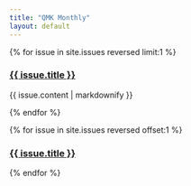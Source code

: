 ```yaml
---
title: "QMK Monthly"
layout: default
---
```


{% for issue in site.issues reversed limit:1 %}
<h3><a href="{{ issue.url }}">{{ issue.title }}</a></h3>
<p>{{ issue.content | markdownify }}</p>
{% endfor %}

{% for issue in site.issues reversed offset:1 %}
<h3><a href="{{ issue.url }}">{{ issue.title }}</a></h3>
{% endfor %}
